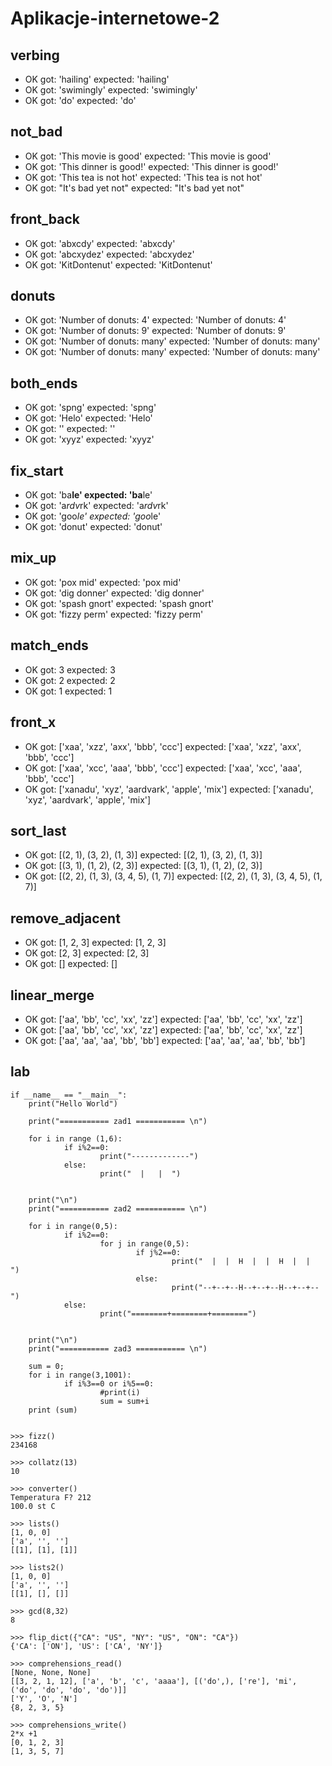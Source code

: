 # Aplikacje-internetowe-2

## verbing
- OK  got: 'hailing' expected: 'hailing'
- OK  got: 'swimingly' expected: 'swimingly'
- OK  got: 'do' expected: 'do'

## not_bad
- OK  got: 'This movie is good' expected: 'This movie is good'
- OK  got: 'This dinner is good!' expected: 'This dinner is good!'
- OK  got: 'This tea is not hot' expected: 'This tea is not hot'
- OK  got: "It's bad yet not" expected: "It's bad yet not"

## front_back
- OK  got: 'abxcdy' expected: 'abxcdy'
- OK  got: 'abcxydez' expected: 'abcxydez'
- OK  got: 'KitDontenut' expected: 'KitDontenut'

## donuts
- OK  got: 'Number of donuts: 4' expected: 'Number of donuts: 4'
- OK  got: 'Number of donuts: 9' expected: 'Number of donuts: 9'
- OK  got: 'Number of donuts: many' expected: 'Number of donuts: many'
- OK  got: 'Number of donuts: many' expected: 'Number of donuts: many'

## both_ends
- OK  got: 'spng' expected: 'spng'
- OK  got: 'Helo' expected: 'Helo'
- OK  got: '' expected: ''
- OK  got: 'xyyz' expected: 'xyyz'

## fix_start
- OK  got: 'ba**le' expected: 'ba**le'
- OK  got: 'a*rdv*rk' expected: 'a*rdv*rk'
- OK  got: 'goo*le' expected: 'goo*le'
- OK  got: 'donut' expected: 'donut'

## mix_up
- OK  got: 'pox mid' expected: 'pox mid'
- OK  got: 'dig donner' expected: 'dig donner'
- OK  got: 'spash gnort' expected: 'spash gnort'
- OK  got: 'fizzy perm' expected: 'fizzy perm'


## match_ends
- OK  got: 3 expected: 3
- OK  got: 2 expected: 2
- OK  got: 1 expected: 1

## front_x
- OK  got: ['xaa', 'xzz', 'axx', 'bbb', 'ccc'] expected: ['xaa', 'xzz', 'axx', 'bbb', 'ccc']
- OK  got: ['xaa', 'xcc', 'aaa', 'bbb', 'ccc'] expected: ['xaa', 'xcc', 'aaa', 'bbb', 'ccc']
- OK  got: ['xanadu', 'xyz', 'aardvark', 'apple', 'mix'] expected: ['xanadu', 'xyz', 'aardvark', 'apple', 'mix']

## sort_last
- OK  got: [(2, 1), (3, 2), (1, 3)] expected: [(2, 1), (3, 2), (1, 3)]
- OK  got: [(3, 1), (1, 2), (2, 3)] expected: [(3, 1), (1, 2), (2, 3)]
- OK  got: [(2, 2), (1, 3), (3, 4, 5), (1, 7)] expected: [(2, 2), (1, 3), (3, 4, 5), (1, 7)]

## remove_adjacent
- OK  got: [1, 2, 3] expected: [1, 2, 3]
- OK  got: [2, 3] expected: [2, 3]
- OK  got: [] expected: []
## linear_merge
-  OK  got: ['aa', 'bb', 'cc', 'xx', 'zz'] expected: ['aa', 'bb', 'cc', 'xx', 'zz']
-  OK  got: ['aa', 'bb', 'cc', 'xx', 'zz'] expected: ['aa', 'bb', 'cc', 'xx', 'zz']
-  OK  got: ['aa', 'aa', 'aa', 'bb', 'bb'] expected: ['aa', 'aa', 'aa', 'bb', 'bb']

## lab

```
if __name__ == "__main__":
    print("Hello World")
    
    print("=========== zad1 =========== \n")

    for i in range (1,6):
            if i%2==0:
                    print("-------------")
            else:
                    print("  |	 |	")


    print("\n")
    print("=========== zad2 =========== \n")

    for i in range(0,5):
            if i%2==0:
                    for j in range(0,5):
                            if j%2==0:
                                    print("  |  |  H  |  |  H  |  |  ")
                            else:
                                    print("--+--+--H--+--+--H--+--+--")
            else:
                    print("========+========+========")			


    print("\n")
    print("=========== zad3 =========== \n")			

    sum = 0;
    for i in range(3,1001):
            if i%3==0 or i%5==0:
                    #print(i)
                    sum = sum+i
    print (sum)


>>> fizz()
234168

>>> collatz(13)
10

>>> converter()
Temperatura F? 212
100.0 st C

>>> lists()
[1, 0, 0]
['a', '', '']
[[1], [1], [1]]

>>> lists2()
[1, 0, 0]
['a', '', '']
[[1], [], []]

>>> gcd(8,32)
8

>>> flip_dict({"CA": "US", "NY": "US", "ON": "CA"})
{'CA': ['ON'], 'US': ['CA', 'NY']}

>>> comprehensions_read()
[None, None, None]
[[3, 2, 1, 12], ['a', 'b', 'c', 'aaaa'], [('do',), ['re'], 'mi', ('do', 'do', 'do', 'do')]]
['Y', 'O', 'N']
{8, 2, 3, 5}

>>> comprehensions_write()
2*x +1
[0, 1, 2, 3]
[1, 3, 5, 7]
